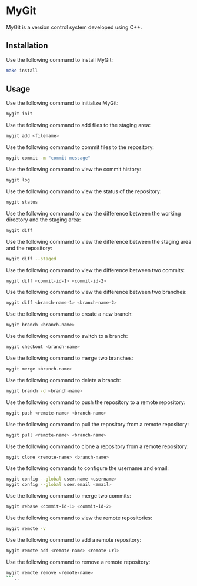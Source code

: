 # MyGit
MyGit is a version control system developed using C++.
## Installation
Use the following command to install MyGit:
```bash
make install
```
## Usage
Use the following command to initialize MyGit:
```bash
mygit init
```
Use the following command to add files to the staging area:
```bash
mygit add <filename>
```
Use the following command to commit files to the repository:
```bash
mygit commit -m "commit message"
```
Use the following command to view the commit history:
```bash
mygit log
```
Use the following command to view the status of the repository:
```bash
mygit status
```
Use the following command to view the difference between the working directory and the staging area:
```bash
mygit diff
```
Use the following command to view the difference between the staging area and the repository:
```bash
mygit diff --staged
```
Use the following command to view the difference between two commits:
```bash
mygit diff <commit-id-1> <commit-id-2>
```
Use the following command to view the difference between two branches:
```bash
mygit diff <branch-name-1> <branch-name-2>
```
Use the following command to create a new branch:
```bash
mygit branch <branch-name>
```
Use the following command to switch to a branch:
```bash
mygit checkout <branch-name>
```
Use the following command to merge two branches:
```bash
mygit merge <branch-name>
```
Use the following command to delete a branch:
```bash
mygit branch -d <branch-name>
```
Use the following command to push the repository to a remote repository:
```bash
mygit push <remote-name> <branch-name>
```
Use the following command to pull the repository from a remote repository:
```bash
mygit pull <remote-name> <branch-name>
```
Use the following command to clone a repository from a remote repository:
```bash
mygit clone <remote-name> <branch-name>
```
Use the following commands to configure the username and email:
```bash
mygit config --global user.name <username>
mygit config --global user.email <email>
```
Use the following command to merge two commits:
```bash
mygit rebase <commit-id-1> <commit-id-2>
```
Use the following command to view the remote repositories:
```bash
mygit remote -v
```
Use the following command to add a remote repository:
```bash
mygit remote add <remote-name> <remote-url>
```
Use the following command to remove a remote repository:
```bash
mygit remote remove <remote-name>
```..
